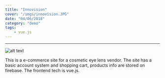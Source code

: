 ```yaml
---
title: "Innovision"
cover: "/imgs/innovision.JPG"
date: "04/06/2018"
category: "demo"
tags:
    - vue.js
---
```

---
![alt text](/imgs/innovision.JPG "phone")

This is a e-commerce site for a cosmetic eye lens vendor. The site has a basic account system and shopping cart, products info are stored on firebase. The frontend tech is vue.js.
